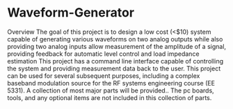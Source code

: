 # Waveform-Generator

Overview
The goal of this project is to design a low cost (<$10) system capable of generating various waveforms on
two analog outputs while also providing two analog inputs allow measurement of the amplitude of a
signal, providing feedback for automatic level control and load impedance estimation
This project has a command line interface capable of controlling the system and providing measurement
data back to the user.
This project can be used for several subsequent purposes, including a complex baseband modulation
source for the RF systems engineering course (EE 5331).
A collection of most major parts will be provided.. The pc boards, tools, and any optional items are not
included in this collection of parts.
